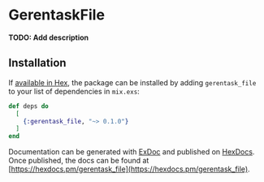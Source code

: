 # GerentaskFile

**TODO: Add description**

## Installation

If [available in Hex](https://hex.pm/docs/publish), the package can be installed
by adding `gerentask_file` to your list of dependencies in `mix.exs`:

```elixir
def deps do
  [
    {:gerentask_file, "~> 0.1.0"}
  ]
end
```

Documentation can be generated with [ExDoc](https://github.com/elixir-lang/ex_doc)
and published on [HexDocs](https://hexdocs.pm). Once published, the docs can
be found at [https://hexdocs.pm/gerentask_file](https://hexdocs.pm/gerentask_file).

